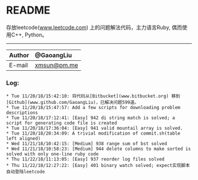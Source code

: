 
README
============================== 
存放leetcode(www.leetcode.com) 上的问题解法代码，主力语言Ruby, 偶而使用C++, Python。 

***** 
|Author|@GaoangLiu|
|:---  |:---
|E-mail|xmsun@pm.me

### Log: 
```
* Tue 11/20/18/15:42:10: 将代码从[Bitbucket](www.bitbucket.org) 移到[Github](www.github.com/GaoangLiu)，已解决问题599道。
* Tue 11/20/18/15:47:57: Add a few scripts for downloading problem descriptions
* Tue 11/20/18/17:12:41: [Easy] 942 di string match is solved; a script for generating code file is created
* Tue 11/20/18/17:36:04: [Easy] 941 valid mountail array is solved.
* Tue 11/20/18/20:34:09: A trivial modification of commit.sh(table left aligned)
* Wed 11/21/18/10:42:15: [Medium] 938 range sum of bst solved
* Wed 11/21/18/10:58:23: [Medium] 944 delete columns to make sorted is solved with only one-line ruby code
* Thu 11/22/18/11:13:05: [Easy] 937 reorder log files solved
* Thu 11/22/18/12:27:22: [Easy] 401 binary watch solved; expect实现脚本自动登陆leetcode
```
